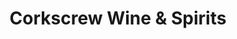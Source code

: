 ---
title: "Corkscrew Wine & Spirits"
url: /norman/corkscrew-wine-und-spirits/
shop: Spirituosen
---